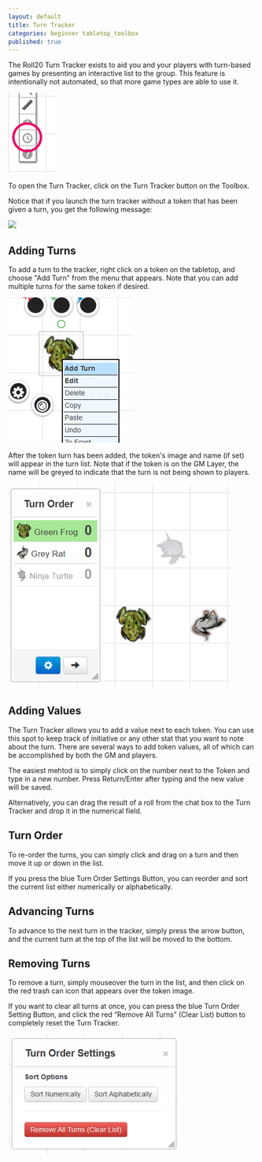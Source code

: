 ```yaml
---
layout: default
title: Turn Tracker
categories: beginner tabletop_toolbox
published: true
---
```


The Roll20 Turn Tracker exists to aid you and your players with turn-based games by presenting an interactive list to the group.  This feature is intentionally not automated, so that more game types are able to use it.

<img src ='/images/Turn01.png'>

To open the Turn Tracker, click on the Turn Tracker button on the Toolbox.

Notice that if you launch the turn tracker without a token that has been given a turn, you get the following message:

<img src ='/images/Turn02.png'>

## Adding Turns

To add a turn to the tracker, right click on a token on the tabletop, and choose "Add Turn" from the menu that appears. Note that you can add multiple turns for the same token if desired.

<img src ='/images/Turn03.png'>

After the token turn has been added, the token's image and name (if set) will appear in the turn list. Note that if the token is on the GM Layer, the name will be greyed to indicate that the turn is not being shown to players.

<img src ='/images/Turn04.png'>

## Adding Values

The Turn Tracker allows you to add a value next to each token. You can use this spot to keep track of initiative or any other stat that you want to note about the turn. There are several ways to add token values, all of which can be accomplished by both the GM and players.

The easiest mehtod is to simply click on the number next to the Token and type in a new number. Press Return/Enter after typing and the new value will be saved.

Alternatively, you can drag the result of a roll from the chat box to the Turn Tracker and drop it in the numerical field.

## Turn Order

To re-order the turns, you can simply click and drag on a turn and then move it up or down in the list.

If you press the blue Turn Order Settings Button, you can reorder and sort the current list either numerically or alphabetically.

## Advancing Turns

To advance to the next turn in the tracker, simply press the arrow button, and the current turn at the top of the list will be moved to the bottom.

## Removing Turns

To remove a turn, simply mouseover the turn in the list, and then click on the red trash can icon that appears over the token image.

If you want to clear all turns at once, you can press the blue Turn Order Setting Button, and click the red “Remove All Turns” (Clear List) button to completely reset the Turn Tracker.

<img src='/images/Turn05.png' />